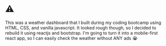 # ⚠️
This was a weather dashboard that I built during my coding bootcamp using HTML, CSS, and vanilla javascript. 
It looked rough though, so I decided to rebuild it using reactjs and bootstrap. I'm going to turn it into a mobile-first react app, so I can easily check the weather without ANY ads 😭


<!-- 


# Weather Dashboard
This is a weather dashboard app that allows a user to see the weather outlook for multiple cities. 
It features the OpenWeather One Call API, jQuery, Bootstrap, dynamically updated HTML and CSS, and persistent data stored in localStorage.


## Table of Contents
- [Link](#link)
- [Screenshots](#screenshots)
- [License](#license)
- [Contact](#contact)


## Link
https://jroller33.github.io/Weather-Dashboard/

## Screenshots

![Screenshot](./assets/ss1.png)



## License
This project is licensed under the [MIT License](https://www.mit.edu/~amini/LICENSE.md).

## Contact
[GitHub](https://github.com/jroller33)
 -->
